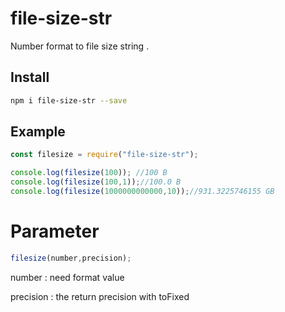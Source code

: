 # file-size-str

Number format to file size string .

## Install
```bash
npm i file-size-str --save
```


## Example
```javascript
const filesize = require("file-size-str");

console.log(filesize(100)); //100 B
console.log(filesize(100,1));//100.0 B
console.log(filesize(1000000000000,10));//931.3225746155 GB
```

# Parameter

```javascript
filesize(number,precision);
```
number : need format value

precision : the return precision with toFixed

